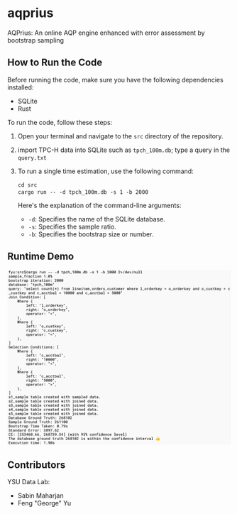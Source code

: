 # aqprius
AQPrius: An online AQP engine enhanced with error assessment by bootstrap sampling

## How to Run the Code

Before running the code, make sure you have the following dependencies installed:

- SQLite
- Rust

To run the code, follow these steps:

1. Open your terminal and navigate to the `src` directory of the repository.
2. import TPC-H data into SQLite such as `tpch_100m.db`; type a query in the `query.txt`
3. To run a single time estimation, use the following command:

   ```
   cd src
   cargo run -- -d tpch_100m.db -s 1 -b 2000
   ```

   Here's the explanation of the command-line arguments:

   - `-d`: Specifies the name of the SQLite database.
   - `-s`: Specifies the sample ratio.
   - `-b`: Specifies the bootstrap size or number.

## Runtime Demo

![runtime](figure/runtime.png)

## Contributors

YSU Data Lab:

- Sabin Maharjan
- Feng "George" Yu


